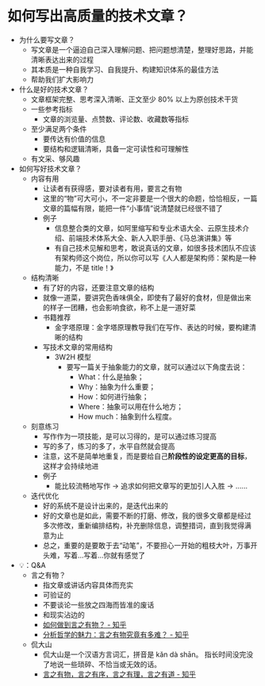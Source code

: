 # 如何写出高质量的技术文章？

- 为什么要写文章？
  - 写文章是一个逼迫自己深入理解问题、把问题想清楚，整理好思路，并能清晰表达出来的过程
  - 其本质是一种自我学习、自我提升、构建知识体系的最佳方法
  - 帮助我们扩大影响力
- 什么是好的技术文章？
  - 文章框架完整、思考深入清晰、正文至少 80% 以上为原创技术干货
  - 一些参考指标
    - 文章的浏览量、点赞数、评论数、收藏数等指标
  - 至少满足两个条件
    - 要传达有价值的信息
    - 要结构和逻辑清晰，具备一定可读性和可理解性
  - 有文采、够风趣
- 如何写好技术文章？
  - 内容有用
    - 让读者有获得感，要对读者有用，要言之有物
    - 这里的“物”可大可小，不一定非要是一个很大的命题，恰恰相反，一篇文章的篇幅有限，能把一件“小事情”说清楚就已经很不错了
    - 例子
      - 信息整合类的文章，如阿里缩写和专业术语大全、云原生技术介绍、前端技术体系大全、新人入职手册、《马总演讲集》等
      - 有自己技术见解和思考，敢说真话的文章，如很多技术团队不应该有架构师这个岗位，所以你可以写《人人都是架构师：架构是一种能力，不是 title！》
  - 结构清晰
    - 有了好的内容，还要注意文章的结构
    - 就像一道菜，要讲究色香味俱全，即使有了最好的食材，但是做出来的样子一团糟，也会影响食欲，称不上是一道好菜
    - 书籍推荐
      - 金字塔原理：金字塔原理教导我们在写作、表达的时候，要构建清晰的结构
    - 写技术文章的常用结构
      - 3W2H 模型
        - 要写一篇关于抽象能力的文章，就可以通过以下角度去说：
          - What：什么是抽象；
          - Why：抽象为什么重要；
          - How：如何进行抽象；
          - Where：抽象可以用在什么地方；
          - How much：抽象到什么程度。
  - 刻意练习
    - 写作作为一项技能，是可以习得的，是可以通过练习提高
    - 写的多了，练习的多了，水平自然就会提高
    - 注意，这不是简单地重复，而是要给自己**阶段性的设定更高的目标**，这样才会持续地进
    - 例子
      - 能比较流畅地写作 -> 追求如何把文章写的更加引人入胜 -> ……
  - 迭代优化
    - 好的系统不是设计出来的，是迭代出来的
    - 好的文章也是如此，需要不断的打磨、修改，我的很多文章都是经过多次修改，重新编排结构，补充删除信息，调整措词，直到我觉得满意为止
    - 总之，重要的是要敢于去“动笔”，不要担心一开始的粗枝大叶，万事开头难，写着…写着…你就有感觉了
- 💡：Q&A
  - 言之有物？
    - 指文章或讲话内容具体而充实
    - 可验证的
    - 不要谈论一些放之四海而皆准的废话
    - 和现实沾边的
    - [如何做到言之有物？ - 知乎](https://zhuanlan.zhihu.com/p/29194648)
    - [分析哲学的魅力：言之有物究竟有多难？ - 知乎](https://zhuanlan.zhihu.com/p/31059492)
  - 侃大山
    - 侃大山是一个汉语方言词汇，拼音是 kǎn dà shān。 指长时间没完没了地说一些琐碎、不恰当或无效的话。
    - [言之有物，言之有序，言之有理，言之有道 - 知乎](https://zhuanlan.zhihu.com/p/345283914)